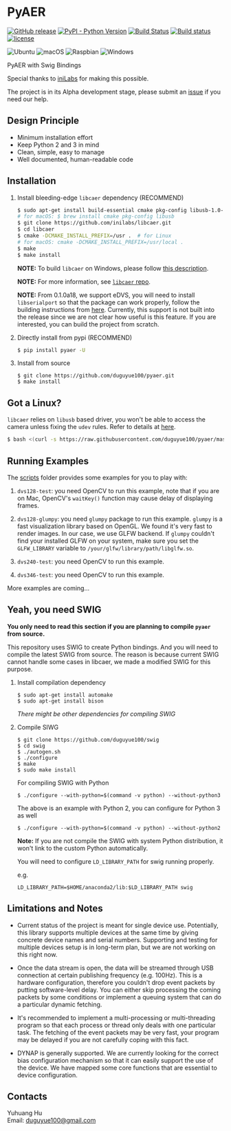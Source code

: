 # PyAER

[![GitHub release](https://img.shields.io/github/release/duguyue100/pyaer.svg?style=flat-square)](https://github.com/duguyue100/pyaer)
[![PyPI - Python Version](https://img.shields.io/pypi/pyversions/pyaer.svg?style=flat-square)](https://pypi.org/project/pyaer/)
[![Build Status](https://api.travis-ci.org/duguyue100/pyaer.svg?branch=master)](https://travis-ci.org/duguyue100/pyaer)
[![Build status](https://ci.appveyor.com/api/projects/status/uf13jm7690abu11i/branch/master?svg=true)](https://ci.appveyor.com/project/duguyue100/pyaer/branch/master)
[![license](https://img.shields.io/github/license/duguyue100/pyaer.svg)](https://github.com/duguyue100/pyaer/blob/master/LICENSE)

![Ubuntu](https://img.shields.io/badge/OS-Ubuntu-orange.svg)
![macOS](https://img.shields.io/badge/OS-macOS-orange.svg)
![Raspbian](https://img.shields.io/badge/OS-Raspbian%20Stretch-orange.svg)
![Windows](https://img.shields.io/badge/OS-Windows-orange.svg)

PyAER with Swig Bindings

Special thanks to [iniLabs](http://inilabs.com/) for making this possible.

The project is in its Alpha development stage, please submit an [issue](https://github.com/duguyue100/pyaer/issues) if you need our help.

## Design Principle

+ Minimum installation effort
+ Keep Python 2 and 3 in mind
+ Clean, simple, easy to manage
+ Well documented, human-readable code

## Installation

1. Install bleeding-edge `libcaer` dependency (RECOMMEND)

    ```bash
    $ sudo apt-get install build-essential cmake pkg-config libusb-1.0-0-dev
    # for macOS: $ brew install cmake pkg-config libusb
    $ git clone https://github.com/inilabs/libcaer.git
    $ cd libcaer
    $ cmake -DCMAKE_INSTALL_PREFIX=/usr .  # for Linux
    # for macOS: cmake -DCMAKE_INSTALL_PREFIX=/usr/local .
    $ make
    $ make install
    ```

    __NOTE:__ To build `libcaer` on Windows, please follow [this description](https://github.com/inilabs/libcaer/blob/master/README.Windows).

    __NOTE:__ For more information, see [`libcaer` repo](https://github.com/inilabs/libcaer).

    __NOTE:__ From 0.1.0a18, we support eDVS, you will need to install `libserialport` so that the package can work properly, follow the building instructions from [here](https://sigrok.org/wiki/Libserialport). Currently, this support is not built into the release since we are not clear how useful is this feature. If you are interested, you can build the project from scratch.

2. Directly install from pypi (RECOMMEND)

    ```bash
    $ pip install pyaer -U
    ```

3. Install from source

    ```
    $ git clone https://github.com/duguyue100/pyaer.git
    $ make install
    ```

## Got a Linux?

`libcaer` relies on `libusb` based driver, you won't be able
to access the camera unless fixing the `udev` rules. Refer to details
at [here](https://inilabs.com/support/hardware/davis240/#h.eok9q1yrz7px).

```bash
$ bash <(curl -s https://raw.githubusercontent.com/duguyue100/pyaer/master/install-udev.sh)
```

## Running Examples

The [scripts](./scripts) folder provides some examples for you to play with:

1. `dvs128-test`: you need OpenCV to run this example, note that if you are on Mac, OpenCV's `waitKey()` function may cause delay of displaying frames.

2. `dvs128-glumpy`: you need `glumpy` package to run this example. `glumpy` is a fast visualization library based on OpenGL. We found it's very fast to render images. In our case, we use GLFW backend. If `glumpy` couldn't find your installed GLFW on your system, make sure you set the `GLFW_LIBRARY` variable to `/your/glfw/library/path/libglfw.so`.

3. `dvs240-test`: you need OpenCV to run this example.

4. `dvs346-test`: you need OpenCV to run this example.

More examples are coming...

## Yeah, you need SWIG

__You only need to read this section if you are planning to compile
`pyaer` from source.__

This repository uses SWIG to create Python bindings. And you will need to
compile the latest SWIG from source. The reason is because current SWIG
cannot handle some cases in libcaer, we made a modified SWIG for this purpose.

1. Install compilation dependency

    ```
    $ sudo apt-get install automake
    $ sudo apt-get install bison
    ```

    _There might be other dependencies for compiling SWIG_

2. Compile SIWG

    ```
    $ git clone https://github.com/duguyue100/swig
    $ cd swig
    $ ./autogen.sh
    $ ./configure
    $ make
    $ sudo make install
    ```

    For compiling SWIG with Python

    ```
    $ ./configure --with-python=$(command -v python) --without-python3
    ```

    The above is an example with Python 2, you can configure for Python 3 as well

    ```
    $ ./configure --with-python=$(command -v python) --without-python2
    ```

    __Note:__ If you are not compile the SWIG with system Python distribution,
    it won't link to the custom Python automatically.

    You will need to configure `LD_LIBRARY_PATH` for swig running properly.

    e.g.

    ```
    LD_LIBRARY_PATH=$HOME/anaconda2/lib:$LD_LIBRARY_PATH swig
    ```

## Limitations and Notes

+ Current status of the project is meant for single device use. Potentially,
this library supports multiple devices at the same time by giving concrete
device names and serial numbers. Supporting and testing for multiple devices
setup is in long-term plan, but we are not working on this right now.

+ Once the data stream is open, the data will be streamed through USB connection
at certain publishing frequency (e.g. 100Hz). This is a hardware configuration,
therefore you couldn't drop event packets by putting software-level delay.
You can either skip processing the coming packets by some conditions or
implement a queuing system that can do a particular dynamic fetching.

+ It's recommended to implement a multi-processing or multi-threading
program so that each process or thread only deals with one particular task.
The fetching of the event packets may be very fast, your program may be delayed
if you are not carefully coping with this fact.

+ DYNAP is generally supported. We are currently looking for the correct
bias configuration mechanism so that it can easily support the use of the
device. We have mapped some core functions that are essential to device
configuration.

## Contacts

Yuhuang Hu  
Email: duguyue100@gmail.com
